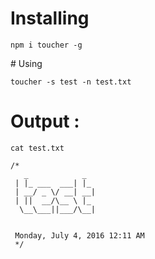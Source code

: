 # Installing

```
npm i toucher -g
```

# Using

```
toucher -s test -n test.txt
```

# Output :

```
cat test.txt

/*
   _            _   
 | |_ ___  ___| |_
 | __/ _ \/ __| __|
 | ||  __/\__ \ |_
  \__\___||___/\__|


 Monday, July 4, 2016 12:11 AM
 */
 ```
